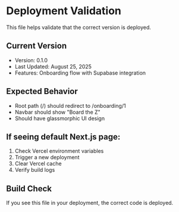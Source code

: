 # Deployment Validation

This file helps validate that the correct version is deployed.

## Current Version
- Version: 0.1.0
- Last Updated: August 25, 2025
- Features: Onboarding flow with Supabase integration

## Expected Behavior
- Root path (/) should redirect to /onboarding/1
- Navbar should show "Board the Z"
- Should have glassmorphic UI design

## If seeing default Next.js page:
1. Check Vercel environment variables
2. Trigger a new deployment
3. Clear Vercel cache
4. Verify build logs

## Build Check
If you see this file in your deployment, the correct code is deployed.
